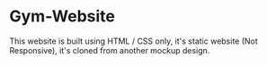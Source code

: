 # Gym-Website

This website is built using HTML / CSS only, it's static website (Not Responsive), it's cloned from another mockup design.
